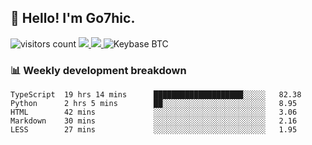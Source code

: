 ## 👋 Hello! I'm Go7hic.

 ![visitors count](https://visitors-by-url-pls-dont-use-this-in-your-repo.vercel.app/Go7hic-github-readme)
 <a href="https://twitter.com/Go7hic">
    <img src="https://img.shields.io/badge/-@Go7hic-1ca0f1?style=flat-square&labelColor=1ca0f1&logo=twitter&logoColor=white&link=https://twitter.com/Go7hic">
   <a/>
   <a href="mailto:gtfx0209@gmail.com">
    <img src="https://img.shields.io/badge/-gtfx0209@gmail.com-c14438?style=flat-square&logo=Gmail&logoColor=white&link=mailto:gtfx0209@gmail.com">
   <a/>
    ![Keybase BTC](https://img.shields.io/keybase/btc/Go7hic)
 <!--
🔭 I’m currently working
🌱 I’m currently learning
💬 Ask me about 
📫 How to reach me: 
⚡ Fun fact: 
-->
 <!--
![My Github Stats](https://github-readme-stats.vercel.app/api?username=Go7hic&show_icons=true&count_private=true)

-->

### 📊 Weekly development breakdown
<!--START_SECTION:waka-->
```text
TypeScript  19 hrs 14 mins      ████████████████████░░░░░   82.38 
Python      2 hrs 5 mins        ██░░░░░░░░░░░░░░░░░░░░░░░   8.95 
HTML        42 mins             ░░░░░░░░░░░░░░░░░░░░░░░░░   3.06 
Markdown    30 mins             ░░░░░░░░░░░░░░░░░░░░░░░░░   2.16 
LESS        27 mins             ░░░░░░░░░░░░░░░░░░░░░░░░░   1.95
```
<!--END_SECTION:waka-->
    

